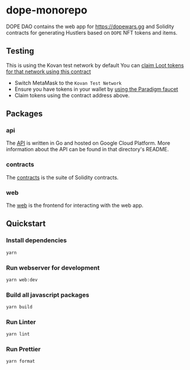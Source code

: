 # dope-monorepo   

DOPE DAO contains the web app for https://dopewars.gg and Solidity contracts for generating Hustlers based on `DOPE` NFT tokens and items.

## Testing

This is using the Kovan test network by default
You can [claim Loot tokens for that network using this contract](https://kovan.etherscan.io/address/0xd2761Ee62d8772343070A5dE02C436F788EdF60a#code)

* Switch MetaMask to the `Kovan Test Network`
* Ensure you have tokens in your wallet by [using the Paradigm faucet](https://faucet.paradigm.xyz/)
* Claim tokens using the contract address above.

## Packages

### api

The [API](packages/api) is written in Go and hosted on Google Cloud Platform. More information about the API can be found in that directory's README.

### contracts

The [contracts](packages/contracts) is the suite of Solidity contracts.

### web

The [web](packages/webapp) is the frontend for interacting with the web app.

## Quickstart

### Install dependencies

```sh
yarn
```

### Run webserver for development

```sh
yarn web:dev
```

### Build all javascript packages

```sh
yarn build
```

### Run Linter

```sh
yarn lint
```

### Run Prettier

```sh
yarn format
```
